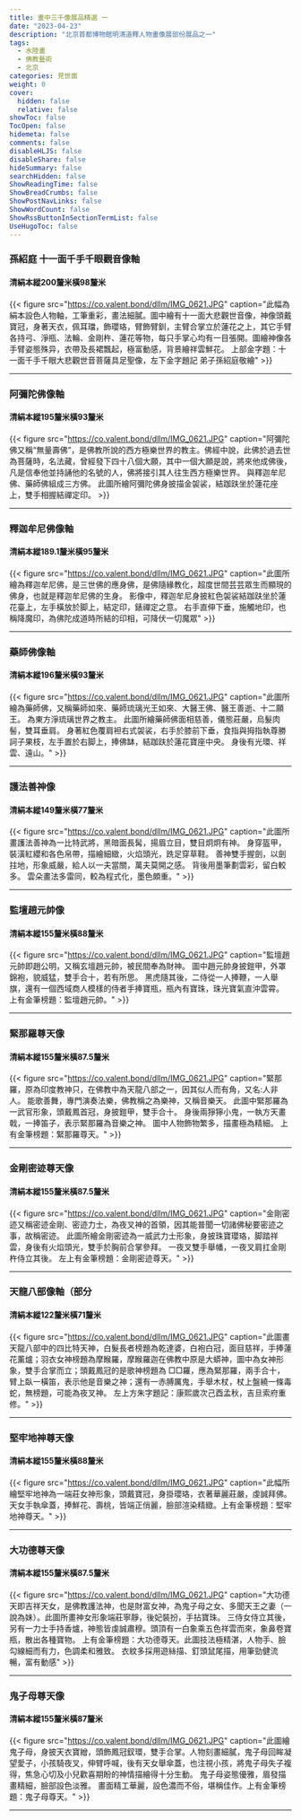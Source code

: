 ```yaml
---
title: 畫中三千像展品精選 一
date: "2023-04-23"
description: "北京首都博物館明清道釋人物畫像展部份展品之一"
tags:
  - 水陸畫
  - 佛教藝術
  - 北京
categories: 見世面
weight: 0
cover:
  hidden: false
  relative: false
showToc: false
TocOpen: false
hidemeta: false
comments: false
disableHLJS: false
disableShare: false
hideSummary: false
searchHidden: false
ShowReadingTime: false
ShowBreadCrumbs: false
ShowPostNavLinks: false
ShowWordCount: false
ShowRssButtonInSectionTermList: false
UseHugoToc: false
---
```


### 孫紹庭 十一面千手千眼觀音像軸
#### 清絹本縱200釐米橫98釐米
{{< figure src="https://co.valent.bond/dllm/IMG_0621.JPG" caption="此幅為絹本設色人物軸，工筆重彩，畫法細膩。圖中繪有十一面大悲觀世音像，神像頭戴寶冠，身著天衣，佩耳璫，飾瓔珞，臂飾臂釧，主臂合掌立於蓮花之上，其它手臂各持弓、淨瓶、法輪、金剛杵、蓮花等物，每只手掌心均有一目張開。圖繪神像各手臂姿態殊异，衣帶及長裙飄起，極富動感，背景繪祥雲鮮花。 上部金字題：十一面千手千眼大悲觀世音菩薩具足聖像，左下金字題記 弟子孫紹庭敬繪" >}}
***
### 阿彌陀佛像軸
#### 清絹本縱195釐米橫93釐米
{{< figure src="https://co.valent.bond/dllm/IMG_0621.JPG" caption="阿彌陀佛又稱“無量壽佛”，是佛教所說的西方極樂世界的教主。佛經中說，此佛於過去世為菩薩時，名法藏，曾經發下四十八個大願，其中一個大願是說，將來他成佛後，凡是信奉他並持誦他的名號的人，佛將接引其人往生西方極樂世界。 與釋迦牟尼佛、藥師佛組成三方佛。 此圖所繪阿彌陀佛身披描金袈裟，結跏趺坐於蓮花座上，雙手相握結禪定印。 >}}
***
### 釋迦牟尼佛像軸
#### 清絹本縱189.1釐米橫95釐米
{{< figure src="https://co.valent.bond/dllm/IMG_0621.JPG" caption="此圖所繪為釋迦牟尼佛，是三世佛的應身佛，是佛隨緣教化，超度世間芸芸眾生而顯現的佛身，也就是釋迦牟尼佛的生身。 影像中，釋迦牟尼身披紅色袈裟結跏趺坐於蓮花臺上，左手橫放於脚上，結定印，錶禪定之意。 右手直伸下垂，施觸地印，也稱降魔印，為佛陀成道時所結的印相，可降伏一切魔眾" >}}
***
### 藥師佛像軸
#### 清絹本縱196釐米橫93釐米
{{< figure src="https://co.valent.bond/dllm/IMG_0621.JPG" caption="此圖所繪為藥師佛，又稱藥師如來、藥師琉璃光王如來、大醫王佛、醫王善逝、十二願王。 為東方淨琉璃世界之教主。 此圖所繪藥師佛面相慈善，儀態莊嚴，烏髮肉髻，雙耳垂肩。 身著紅色覆肩袒右式袈裟，右手於膝前下垂，食指與拇指執尊勝訶子果枝，左手置於右脚上，捧佛缽，結跏趺於蓮花寶座中央。 身後有光環、祥雲、遠山。" >}}
***
### 護法善神像
#### 清絹本縱149釐米橫77釐米
{{< figure src="https://co.valent.bond/dllm/IMG_0621.JPG" caption="此圖所畫護法善神為一比特武將，黑暗面長髯，揚眉立目，雙目炯炯有神。 身穿盔甲，裝潢紅纓和各色帛帶，描繪細緻，火焰頭光，跣足穿草鞋。 善神雙手握劍，以劍拄地，形象威嚴，給人以一夫當關，萬夫莫開之感。 背後用墨筆劃雲彩，留白較多。 雲朵畫法多雷同，較為程式化，墨色頗重。" >}}
***
### 監壇趙元帥像
#### 清絹本縱155釐米橫88釐米
{{< figure src="https://co.valent.bond/dllm/IMG_0621.JPG" caption="監壇趙元帥即趙公明，又稱玄壇趙元帥，被民間奉為財神。 圖中趙元帥身披鎧甲，外罩錦袍，貌威猛，雙手合十，若有所思。 黑虎隨其後，二侍從一人捧鞭，一人舉旗，還有一個西域商人模樣的侍者手捧寶瓶，瓶內有寶珠，珠光寶氣直沖雲霄。 上有金筆榜題：監壇趙元帥。" >}}
***
### 緊那羅尊天像
#### 清絹本縱155釐米橫87.5釐米
{{< figure src="https://co.valent.bond/dllm/IMG_0621.JPG" caption="緊那羅，原為印度教神只，在佛教中為天龍八部之一，因其似人而有角，又名:人非人。 能歌善舞，專門演奏法樂，佛教稱之為樂神，又稱音樂天。 此圖中緊那羅為一武官形象，頭戴鳳首冠，身披鎧甲，雙手合十。 身後兩猙獰小鬼，一執方天畫戟，一捧笛子，表示緊那羅為音樂之神。 圖中人物飾物繁多，描畫極為精細。 上有金筆榜題：緊那羅尊天。" >}}
***
### 金剛密迹尊天像
#### 清絹本縱155釐米橫87.5釐米
{{< figure src="https://co.valent.bond/dllm/IMG_0621.JPG" caption="金剛密迹又稱密迹金剛、密迹力士，為夜叉神的首領，因其能普聞一切諸佛秘要密迹之事，故稱密迹。 此圖所繪金剛密迹為一威武力士形象，身披珠寶瓔珞，脚踏祥雲，身後有火焰頭光，雙手於胸前合掌參拜。 一夜叉雙手舉幡，一夜叉肩扛金剛杵侍立其後。 左上有金筆榜題：金剛密迹尊天。" >}}
***
### 天龍八部像軸（部分
#### 清絹本縱122釐米橫71釐米
{{< figure src="https://co.valent.bond/dllm/IMG_0621.JPG" caption="此圖畫天龍八部中的四比特天神，白髮長者榜題為乾達婆，白袍白冠，面目慈祥，手捧蓮花薰爐；羽衣女神榜題為摩睺羅，摩睺羅迦在佛教中原是大蟒神，圖中為女神形象，雙手合掌而立；頭戴鳳冠的是歌神榜題為 □□羅，應為緊那羅，兩手合十，臂上臥一橫笛，表示他是音樂之神；還有一赤膊厲鬼，手舉木杖，杖上盤繞一條毒蛇，無榜題，可能為夜叉神。 左上方朱字題記：康熙歲次己酉孟秋，吉旦索府重修。" >}}
***
### 堅牢地神尊天像
#### 清絹本縱155釐米橫88釐米
{{< figure src="https://co.valent.bond/dllm/IMG_0621.JPG" caption="此幅所繪堅牢地神為一端莊女神形象，頭戴寶冠，身掛瓔珞，衣著華麗莊嚴，虔誠拜佛。天女手執傘蓋，捧鮮花、壽桃，皆端正俏麗，臉部渲染精緻。上有金筆榜題：堅牢地神尊天。" >}}
***
### 大功德尊天像
#### 清絹本縱155釐米橫87.5釐米
{{< figure src="https://co.valent.bond/dllm/IMG_0621.JPG" caption="大功德天即吉祥天女，是佛教護法神，也是財富女神，為鬼子母之女、多聞天王之妻（一說為妹）。此圖所畫神女形象端莊寧靜，後妃裝扮，手拈寶珠。 三侍女侍立其後，另有一力士手持香爐，神態皆虔誠肅穆。頭頂有一白象乘五色祥雲而來，象鼻卷寶瓶，散出各種寶物。 上有金筆榜題：大功德尊天。此圖技法極精湛，人物手、臉勾線細而有力，色調柔和雅致。 衣紋多採用遊絲描、釘頭鼠尾描，用筆勁健流暢，富有動感" >}}
***
### 鬼子母尊天像
#### 清絹本縱155釐米橫87釐米
{{< figure src="https://co.valent.bond/dllm/IMG_0621.JPG" caption="此圖繪鬼子母，身披天衣寶繒，頭飾鳳冠釵環，雙手合掌。人物刻畫細膩，鬼子母回眸凝望愛子，小孩騎夜叉，伸臂呼喊，後有天女舉傘蓋，也注視小孩，將鬼子母失子複得，焦急心切及小兒歡喜期盼的神情描繪得十分生動。 鬼子母姿態優雅，眉發描畫精細，臉部設色淡雅。 畫面精工華麗，設色濃而不俗，堪稱佳作。上有金筆榜題：鬼子母尊天。" >}}
***

